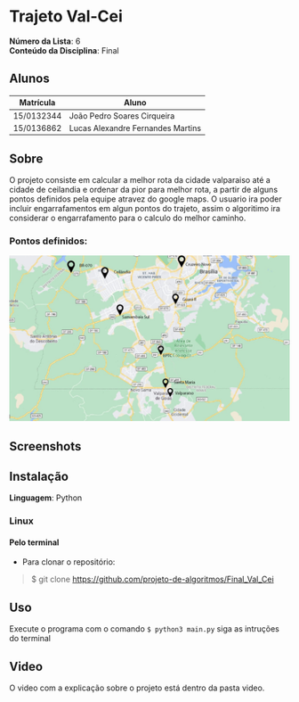 # Trajeto Val-Cei

**Número da Lista**: 6<br>
**Conteúdo da Disciplina**: Final<br>

## Alunos
|Matrícula | Aluno |
| -- | -- |
| 15/0132344  |  João Pedro Soares Cirqueira |
| 15/0136862  |  Lucas Alexandre Fernandes Martins |

## Sobre 
O projeto consiste em calcular a melhor rota da cidade valparaiso até a cidade de ceilandia e ordenar da pior para melhor rota, a partir de alguns pontos definidos pela equipe atravez do google maps. O usuario ira poder incluir engarrafamentos em algun pontos do trajeto, assim o algoritimo ira considerar o engarrafamento para o calculo do melhor caminho.

### Pontos definidos:
![Pontos](./assets/valparaiso_ceilandia.jpeg)

## Screenshots

## Instalação 
**Linguagem**: Python<br>

### Linux

#### Pelo terminal
- Para clonar o repositório:
> $ git clone https://github.com/projeto-de-algoritmos/Final_Val_Cei

## Uso 
Execute o programa com o comando 
``` $ python3 main.py ```
siga as intruções do terminal

## Video 

O video com a explicação sobre o projeto está dentro da pasta video.